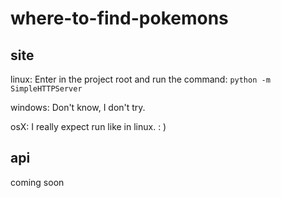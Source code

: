 # where-to-find-pokemons

## site

linux:
Enter in the project root and run the command:
`python -m SimpleHTTPServer`

windows: 
Don't know, I don't try.

osX:
I really expect run like in linux. : ) 
 
## api

coming soon
